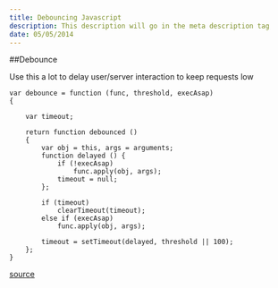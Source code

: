 ```yaml
---
title: Debouncing Javascript
description: This description will go in the meta description tag
date: 05/05/2014
---
```


##Debounce

Use this a lot to delay user/server interaction to keep requests low

	var debounce = function (func, threshold, execAsap) 
	{
		
		var timeout;
		
		return function debounced () 
		{
			var obj = this, args = arguments;
			function delayed () {
				if (!execAsap)
					func.apply(obj, args);
				timeout = null; 
			};
		
			if (timeout)
				clearTimeout(timeout);
			else if (execAsap)
				func.apply(obj, args);
		
			timeout = setTimeout(delayed, threshold || 100); 
		};
	}




[source](http://unscriptable.com/2009/03/20/debouncing-javascript-methods/)


      
